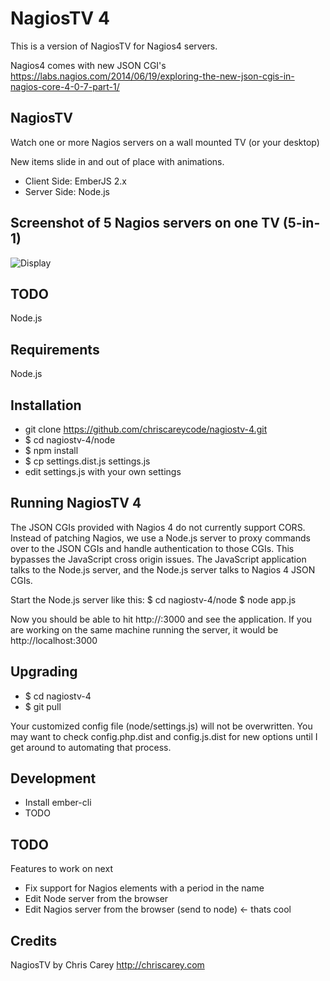 # NagiosTV 4

This is a version of NagiosTV for Nagios4 servers.

Nagios4 comes with new JSON CGI's
https://labs.nagios.com/2014/06/19/exploring-the-new-json-cgis-in-nagios-core-4-0-7-part-1/

NagiosTV
------------

Watch one or more Nagios servers on a wall mounted TV (or your desktop)

New items slide in and out of place with animations.

- Client Side: EmberJS 2.x
- Server Side: Node.js

Screenshot of 5 Nagios servers on one TV (5-in-1)
------------

![Display](http://chriscarey.com/projects/ajax-monitor-for-nagios/nagios-5-in-1.png)


TODO
------------

Node.js

Requirements
------------

Node.js

Installation
------------

- git clone https://github.com/chriscareycode/nagiostv-4.git
- $ cd nagiostv-4/node
- $ npm install
- $ cp settings.dist.js settings.js
- edit settings.js with your own settings

Running NagiosTV 4
-------------
The JSON CGIs provided with Nagios 4 do not currently support CORS. Instead of patching Nagios,
we use a Node.js server to proxy commands over to the JSON CGIs and handle authentication to those CGIs.
This bypasses the JavaScript cross origin issues. The JavaScript application talks to the Node.js server,
and the Node.js server talks to Nagios 4 JSON CGIs.

Start the Node.js server like this:
$ cd nagiostv-4/node
$ node app.js

Now you should be able to hit http://<server-ip-address>:3000 and see the application.
If you are working on the same machine running the server, it would be http://localhost:3000

Upgrading
------------
- $ cd nagiostv-4
- $ git pull

Your customized config file (node/settings.js) will not be overwritten.
  You may want to check config.php.dist and config.js.dist for new options
  until I get around to automating that process.
  
Development
------------
- Install ember-cli
- TODO


TODO
------------
Features to work on next
- Fix support for Nagios elements with a period in the name
- Edit Node server from the browser
- Edit Nagios server from the browser (send to node) <- thats cool


Credits
------------
NagiosTV by Chris Carey
http://chriscarey.com


